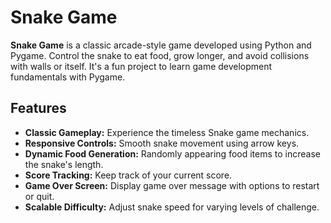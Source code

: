 # Snake Game

**Snake Game** is a classic arcade-style game developed using Python and Pygame. Control the snake to eat food, grow longer, and avoid collisions with walls or itself. It's a fun project to learn game development fundamentals with Pygame.

## Features

- **Classic Gameplay:** Experience the timeless Snake game mechanics.
- **Responsive Controls:** Smooth snake movement using arrow keys.
- **Dynamic Food Generation:** Randomly appearing food items to increase the snake's length.
- **Score Tracking:** Keep track of your current score.
- **Game Over Screen:** Display game over message with options to restart or quit.
- **Scalable Difficulty:** Adjust snake speed for varying levels of challenge.

